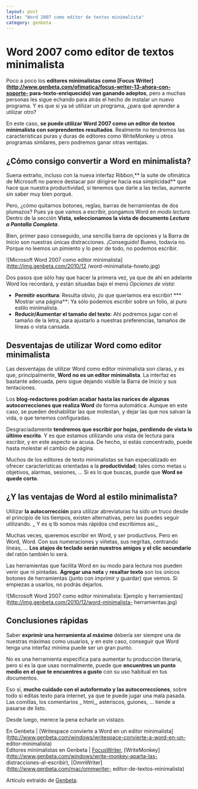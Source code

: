 ```yaml
---
layout: post
title: "Word 2007 como editor de textos minimalista"
category: genbeta
---
```


# Word 2007 como editor de textos minimalista

Poco a poco los **editores minimalistas como [Focus
Writer](http://www.genbeta.com/ofimatica/focus-writer-13-ahora-con-soporte-
para-texto-enriquecido) van ganando adeptos**, pero a muchas personas les
sigue echando para atrás el hecho de instalar un nuevo programa. Y es que si
ya sé utilizar un programa, ¿para qué aprender a utilizar otro?

En este caso, **se puede utilizar Word 2007 como un editor de textos
minimalista con sorprendentes resultados**. Realmente no tendremos las
características puras y duras de editores como WriteMonkey u otros programas
similares, pero podremos ganar otras ventajas.  
  

## ¿Cómo consigo convertir a Word en minimalista?

  
Suena extraño, incluso con la nueva interfaz Ribbon,** la suite de ofimática
de Microsoft no parece destacar por dirigirse hacia esa simplicidad** que hace
que nuestra productividad, si tenemos que darle a las teclas, aumente sin
saber muy bien porqué.

Pero, ¿cómo quitarnos botones, reglas, barras de herramientas de dos plumazos?
Pues ya que vamos a escribir, pongamos Word en _modo lectura_. Dentro de la
sección **Vista, seleccionamos la vista de documento _Lectura a Pantalla
Completa_**.

Bien, primer paso conseguido, una sencilla barra de opciones y la Barra de
Inicio son nuestras únicas distracciones. ¡Conseguido! Bueno, todavía no.
Porque no leemos un pimiento y lo peor de todo, no podemos escribir.

![Microsoft Word 2007 como editor minimalista](http://img.genbeta.com/2010/12
/word-minimalista-howto.jpg)

Dos pasos que sólo hay que hacer la primera vez, ya que de ahí en adelante
Word los recordará, y están situadas bajo el menú _Opciones de vista_:

  * **Permitir escritura**: Resulta obvio, ¡lo que queríamos era escribir!
*** Mostrar una página**: Ya sólo podemos escribir sobre un folio, al puro estilo minimalista. 
  * **Reducir/Aumentar el tamaño del texto**: Ahí podremos jugar con el tamaño de la letra, para ajustarlo a nuestras preferencias, tamaños de líneas o vista cansada.

## Desventajas de utilizar Word como editor minimalista

  
Las desventajas de utilizar Word como editor minimalista son claras, y es que,
principalmente, **Word no es un editor minimalista**. La interfaz es bastante
adecuada, pero sigue dejando visible la Barra de Inicio y sus tentaciones.

Los **blog-redactores podrían acabar hasta las narices de algunas
autocorrecciones que realiza Word** de forma automática. Aunque en este caso,
se pueden deshabilitar las que molestan, y dejar las que nos salvan la vida, o
que tenemos configuradas.

Desgraciadamente **tendremos que escribir por hojas, perdiendo de vista lo
último escrito**. Y es que estamos utilizando una vista de lectura para
escribir, y en este aspecto se acusa. De hecho, si estás concentrado, puede
hasta molestar el cambio de página.

Muchos de los editores de texto minimalistas se han especializado en ofrecer
características orientadas a la **productividad**; tales como metas u
objetivos, alarmas, sesiones, … Si es lo que buscas, puede que **Word se quede
corto**.

## ¿Y las ventajas de Word al estilo minimalista?

  
Utilizar **la autocorrección** para utilizar abreviaturas ha sido un truco
desde el principio de los tiempos, existen alternativas, pero las puedes
seguir utilizando. _ Y es q tb somos más rápidos cnd escribimos así._

Muchas veces, queremos escribir en Word, y ser productivos. Pero en Word,
Word. Con sus numeraciones y viñetas, sus negritas, centrando líneas, … **Los
atajos de teclado serán nuestros amigos y el clic secundario** del ratón
también lo será.

Las herramientas que facilita Word en su modo para lectura nos pueden venir
que ni pintadas. **Agregar una nota** y **resaltar texto** son los únicos
botones de herramientas (junto con imprimir y guardar) que vemos. Si empiezas
a usarlos, no podrás dejarlos.

![Microsoft Word 2007 como editor minimalista: Ejemplo y
herramientas](http://img.genbeta.com/2010/12/word-minimalista-
herramientas.jpg)

## Conclusiones rápidas

  
Saber **exprimir una herramienta al máximo** debería ser siempre una de
nuestras máximas como usuarios, y en este caso, conseguir que Word tenga una
interfaz mínima puede ser un gran punto.

No es una herramienta específica para aumentar tu producción literaria, pero
si es la que usas normalmente, puede que **encuentres un punto medio en el que
te encuentres a gusto** con su uso habitual en tus documentos.

Eso sí, **mucho cuidado con el autoformato y las autocorrecciones**, sobre
todo si editas texto para internet, ya que te puede jugar una mala pasada. Las
comillas, los comentarios _ html_, asteriscos, guiones, … tiende a pasarse de
listo.

Desde luego, merece la pena echarle un vistazo.

En Genbeta | [Writespace convierte a Word en un editor
minimalista](http://www.genbeta.com/windows/writespace-convierte-a-word-en-un-
editor-minimalista)  
Editores minimalistas en Genbeta |
[FocusWriter](http://www.genbeta.com/tag/focuswriter),
[WriteMonkey](http://www.genbeta.com/windows/write-monkey-aparta-las-
distracciones-al-escribir), [OmmWriter](http://www.genbeta.com/mac/ommwriter-
editor-de-textos-minimalista)

Artículo extraído de [Genbeta](http://www.genbeta.com).